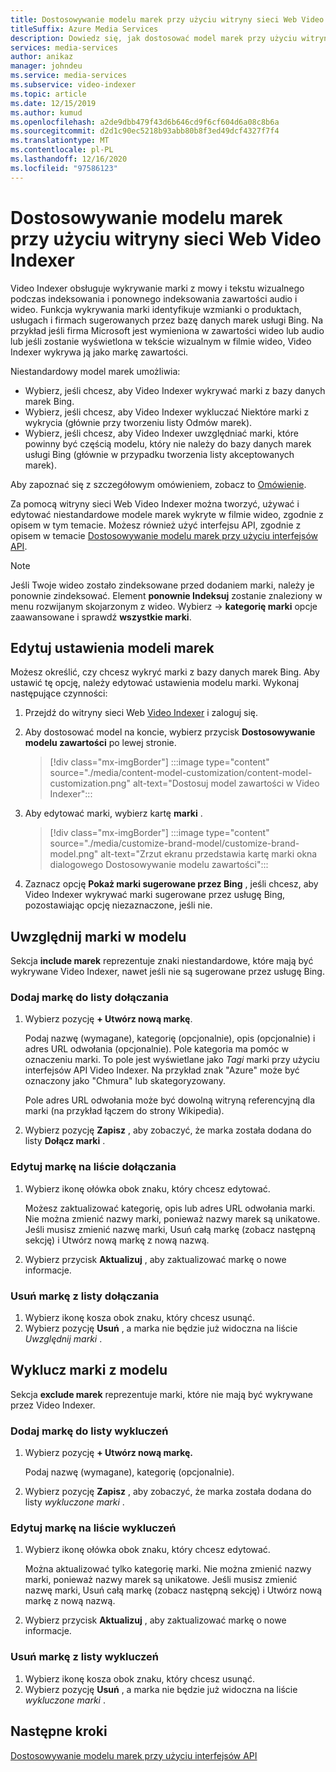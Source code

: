 ```yaml
---
title: Dostosowywanie modelu marek przy użyciu witryny sieci Web Video Indexer
titleSuffix: Azure Media Services
description: Dowiedz się, jak dostosować model marek przy użyciu witryny sieci Web Video Indexer.
services: media-services
author: anikaz
manager: johndeu
ms.service: media-services
ms.subservice: video-indexer
ms.topic: article
ms.date: 12/15/2019
ms.author: kumud
ms.openlocfilehash: a2de9dbb479f43d6b646cd9f6cf604d6a08c8b6a
ms.sourcegitcommit: d2d1c90ec5218b93abb80b8f3ed49dcf4327f7f4
ms.translationtype: MT
ms.contentlocale: pl-PL
ms.lasthandoff: 12/16/2020
ms.locfileid: "97586123"
---
```

# <a name="customize-a-brands-model-with-the-video-indexer-website"></a>Dostosowywanie modelu marek przy użyciu witryny sieci Web Video Indexer

Video Indexer obsługuje wykrywanie marki z mowy i tekstu wizualnego podczas indeksowania i ponownego indeksowania zawartości audio i wideo. Funkcja wykrywania marki identyfikuje wzmianki o produktach, usługach i firmach sugerowanych przez bazę danych marek usługi Bing. Na przykład jeśli firma Microsoft jest wymieniona w zawartości wideo lub audio lub jeśli zostanie wyświetlona w tekście wizualnym w filmie wideo, Video Indexer wykrywa ją jako markę zawartości.

Niestandardowy model marek umożliwia:

- Wybierz, jeśli chcesz, aby Video Indexer wykrywać marki z bazy danych marek Bing.
- Wybierz, jeśli chcesz, aby Video Indexer wykluczać Niektóre marki z wykrycia (głównie przy tworzeniu listy Odmów marek).
- Wybierz, jeśli chcesz, aby Video Indexer uwzględniać marki, które powinny być częścią modelu, który nie należy do bazy danych marek usługi Bing (głównie w przypadku tworzenia listy akceptowanych marek).

Aby zapoznać się z szczegółowym omówieniem, zobacz to [Omówienie](customize-brands-model-overview.md).

Za pomocą witryny sieci Web Video Indexer można tworzyć, używać i edytować niestandardowe modele marek wykryte w filmie wideo, zgodnie z opisem w tym temacie. Możesz również użyć interfejsu API, zgodnie z opisem w temacie [Dostosowywanie modelu marek przy użyciu interfejsów API](customize-brands-model-with-api.md).

> [!NOTE]
> Jeśli Twoje wideo zostało zindeksowane przed dodaniem marki, należy je ponownie zindeksować. Element **ponownie Indeksuj** zostanie znaleziony w menu rozwijanym skojarzonym z wideo. Wybierz   ->  **kategorię marki** opcje zaawansowane i sprawdź **wszystkie marki**.

## <a name="edit-brands-model-settings"></a>Edytuj ustawienia modeli marek

Możesz określić, czy chcesz wykryć marki z bazy danych marek Bing. Aby ustawić tę opcję, należy edytować ustawienia modelu marki. Wykonaj następujące czynności:

1. Przejdź do witryny sieci Web [Video Indexer](https://www.videoindexer.ai/) i zaloguj się.
1. Aby dostosować model na koncie, wybierz przycisk **Dostosowywanie modelu zawartości** po lewej stronie.

    > [!div class="mx-imgBorder"]
    > :::image type="content" source="./media/content-model-customization/content-model-customization.png" alt-text="Dostosuj model zawartości w Video Indexer":::
1. Aby edytować marki, wybierz kartę **marki** .

    > [!div class="mx-imgBorder"]
    > :::image type="content" source="./media/customize-brand-model/customize-brand-model.png" alt-text="Zrzut ekranu przedstawia kartę marki okna dialogowego Dostosowywanie modelu zawartości":::
1. Zaznacz opcję **Pokaż marki sugerowane przez Bing** , jeśli chcesz, aby Video Indexer wykrywać marki sugerowane przez usługę Bing, pozostawiając opcję niezaznaczone, jeśli nie.

## <a name="include-brands-in-the-model"></a>Uwzględnij marki w modelu

Sekcja **include marek** reprezentuje znaki niestandardowe, które mają być wykrywane Video Indexer, nawet jeśli nie są sugerowane przez usługę Bing.  

### <a name="add-a-brand-to-include-list"></a>Dodaj markę do listy dołączania

1. Wybierz pozycję **+ Utwórz nową markę**.

    Podaj nazwę (wymagane), kategorię (opcjonalnie), opis (opcjonalnie) i adres URL odwołania (opcjonalnie).
    Pole kategoria ma pomóc w oznaczeniu marki. To pole jest wyświetlane jako *Tagi* marki przy użyciu interfejsów API Video Indexer. Na przykład znak "Azure" może być oznaczony jako "Chmura" lub skategoryzowany.

    Pole adres URL odwołania może być dowolną witryną referencyjną dla marki (na przykład łączem do strony Wikipedia).

2. Wybierz pozycję **Zapisz** , aby zobaczyć, że marka została dodana do listy **Dołącz marki** .

### <a name="edit-a-brand-on-the-include-list"></a>Edytuj markę na liście dołączania

1. Wybierz ikonę ołówka obok znaku, który chcesz edytować.

    Możesz zaktualizować kategorię, opis lub adres URL odwołania marki. Nie można zmienić nazwy marki, ponieważ nazwy marek są unikatowe. Jeśli musisz zmienić nazwę marki, Usuń całą markę (zobacz następną sekcję) i Utwórz nową markę z nową nazwą.

2. Wybierz przycisk **Aktualizuj** , aby zaktualizować markę o nowe informacje.

### <a name="delete-a-brand-on-the-include-list"></a>Usuń markę z listy dołączania

1. Wybierz ikonę kosza obok znaku, który chcesz usunąć.
2. Wybierz pozycję **Usuń** , a marka nie będzie już widoczna na liście *Uwzględnij marki* .

## <a name="exclude-brands-from-the-model"></a>Wyklucz marki z modelu

Sekcja **exclude marek** reprezentuje marki, które nie mają być wykrywane przez Video Indexer.

### <a name="add-a-brand-to-exclude-list"></a>Dodaj markę do listy wykluczeń

1. Wybierz pozycję **+ Utwórz nową markę.**

    Podaj nazwę (wymagane), kategorię (opcjonalnie).

2. Wybierz pozycję **Zapisz** , aby zobaczyć, że marka została dodana do listy *wykluczone marki* .

### <a name="edit-a-brand-on-the-exclude-list"></a>Edytuj markę na liście wykluczeń

1. Wybierz ikonę ołówka obok znaku, który chcesz edytować.

    Można aktualizować tylko kategorię marki. Nie można zmienić nazwy marki, ponieważ nazwy marek są unikatowe. Jeśli musisz zmienić nazwę marki, Usuń całą markę (zobacz następną sekcję) i Utwórz nową markę z nową nazwą.

2. Wybierz przycisk **Aktualizuj** , aby zaktualizować markę o nowe informacje.

### <a name="delete-a-brand-on-the-exclude-list"></a>Usuń markę z listy wykluczeń

1. Wybierz ikonę kosza obok znaku, który chcesz usunąć.
2. Wybierz pozycję **Usuń** , a marka nie będzie już widoczna na liście *wykluczone marki* .

## <a name="next-steps"></a>Następne kroki

[Dostosowywanie modelu marek przy użyciu interfejsów API](customize-brands-model-with-api.md)
